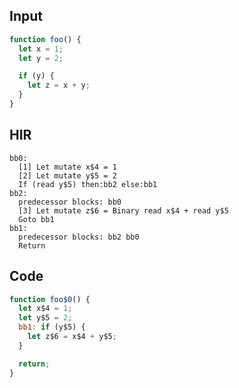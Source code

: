 
## Input

```javascript
function foo() {
  let x = 1;
  let y = 2;

  if (y) {
    let z = x + y;
  }
}

```

## HIR

```
bb0:
  [1] Let mutate x$4 = 1
  [2] Let mutate y$5 = 2
  If (read y$5) then:bb2 else:bb1
bb2:
  predecessor blocks: bb0
  [3] Let mutate z$6 = Binary read x$4 + read y$5
  Goto bb1
bb1:
  predecessor blocks: bb2 bb0
  Return
```

## Code

```javascript
function foo$0() {
  let x$4 = 1;
  let y$5 = 2;
  bb1: if (y$5) {
    let z$6 = x$4 + y$5;
  }

  return;
}

```
      